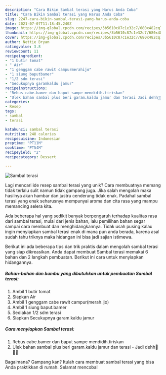 ```yaml
---
description: "Cara Bikin Sambal terasi yang Harus Anda Coba"
title: "Cara Bikin Sambal terasi yang Harus Anda Coba"
slug: 2247-cara-bikin-sambal-terasi-yang-harus-anda-coba
date: 2021-07-07T11:18:45.240Z
image: https://img-global.cpcdn.com/recipes/3b5610c87c1e32c7/680x482cq70/sambal-terasi-foto-resep-utama.jpg
thumbnail: https://img-global.cpcdn.com/recipes/3b5610c87c1e32c7/680x482cq70/sambal-terasi-foto-resep-utama.jpg
cover: https://img-global.cpcdn.com/recipes/3b5610c87c1e32c7/680x482cq70/sambal-terasi-foto-resep-utama.jpg
author: Nettie Bryan
ratingvalue: 3.8
reviewcount: 11
recipeingredient:
- "1 butir tomat"
- " Air"
- "1 genggam cabe rawit campurmerahijo"
- "1 siung baputbamer"
- "1/2 sdm terasi"
- "Secukupnya garamkaldu jamur"
recipeinstructions:
- "Rebus cabe.bamer dan baput sampe mendidih.tiriskan"
- "Ulek bahan sambal plus beri garam.kaldu jamur dan terasi Jadi dehh🤗🤤🤤"
categories:
- Resep
tags:
- sambal
- terasi

katakunci: sambal terasi 
nutrition: 248 calories
recipecuisine: Indonesian
preptime: "PT11M"
cooktime: "PT54M"
recipeyield: "2"
recipecategory: Dessert

---
```



![Sambal terasi](https://img-global.cpcdn.com/recipes/3b5610c87c1e32c7/680x482cq70/sambal-terasi-foto-resep-utama.jpg)

Lagi mencari ide resep sambal terasi yang unik? Cara membuatnya memang tidak terlalu sulit namun tidak gampang juga. Jika salah mengolah maka hasilnya akan hambar dan justru cenderung tidak enak. Padahal sambal terasi yang enak seharusnya mempunyai aroma dan cita rasa yang mampu memancing selera kita.



Ada beberapa hal yang sedikit banyak berpengaruh terhadap kualitas rasa dari sambal terasi, mulai dari jenis bahan, lalu pemilihan bahan segar sampai cara membuat dan menghidangkannya. Tidak usah pusing kalau ingin menyiapkan sambal terasi enak di mana pun anda berada, karena asal sudah tahu triknya maka hidangan ini bisa jadi sajian istimewa.


Berikut ini ada beberapa tips dan trik praktis dalam mengolah sambal terasi yang siap dikreasikan. Anda dapat membuat Sambal terasi memakai 6 bahan dan 2 langkah pembuatan. Berikut ini cara untuk menyiapkan hidangannya.

<!--inarticleads1-->

##### Bahan-bahan dan bumbu yang dibutuhkan untuk pembuatan Sambal terasi:

1. Ambil 1 butir tomat
1. Siapkan  Air
1. Ambil 1 genggam cabe rawit campur(merah.ijo)
1. Ambil 1 siung baput.bamer
1. Sediakan 1/2 sdm terasi
1. Siapkan Secukupnya garam.kaldu jamur




<!--inarticleads2-->

##### Cara menyiapkan Sambal terasi:

1. Rebus cabe.bamer dan baput sampe mendidih.tiriskan
1. Ulek bahan sambal plus beri garam.kaldu jamur dan terasi - Jadi dehh🤗🤤🤤




Bagaimana? Gampang kan? Itulah cara membuat sambal terasi yang bisa Anda praktikkan di rumah. Selamat mencoba!
